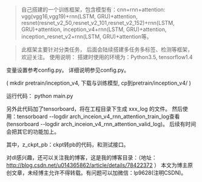 
> 自己搭建的一个训练框架，包含模型有：cnn+rnn+attention: vgg(vgg16,vgg19)+rnn(LSTM, GRU)+attention, resnet(resnet_v2_50,resnet_v2_101,resnet_v2_152)+rnn(LSTM, GRU)+attention, inception_v4+rnn(LSTM, GRU)+attention, inception_resnet_v2+rnn(LSTM, GRU)+attention等。

>此框架主要针对分类任务， 后面会陆续搭建多任务多标签、检测等框架，欢迎关注。
使用说明：
搭建时使用的环境为：Python3.5, tensorflow1.4

变量设置参考config.py。
详细说明参见config.py。

( mkdir pretrain/inception_v4, 下载与训练模型, cp到pretrain/inception_v4/ ) 

运行代码： python main.py 

另外此代码加了tensorboard，将在工程目录下生成 xxx_log 的文件。 然后使用：tensorboard --logdir arch_inceion_v4_rnn_attention_train_log查看(tensorboard --logdir arch_inceion_v4_rnn_attention_valid_log)。 后续有时间会把其它的功能加上。

其中，z_ckpt_pb：ckpt转pb的代码，和测试接口。


对dl感兴趣，还可以关注我的博客，这是我的博客目录：（地址： http://blog.csdn.net/u014365862/article/details/78422372 ）
本文为博主原创文章，未经博主允许不得转载。有问题可以加微信：lp9628(注明CSDN)。

